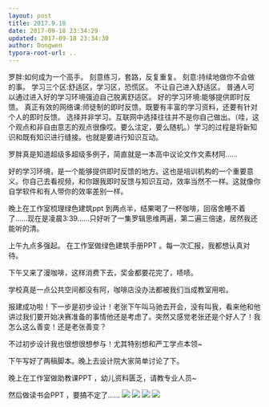 ```yaml
---
layout: post
title: 2017.9.18
date: 2017-09-18 23:34:29
updated: 2017-09-18 23:34:30
author: Dongwen
typora-root-url: ..
---
```




罗胖:如何成为一个高手。
刻意练习，套路，反复重复。
刻意:持续地做你不会做的事。
学习三个区:舒适区，学习区，恐慌区。
不让自己进入舒适区。
普通人可以通过进入好的学习环境强迫自己脱离舒适区。
好的学习环境:能够提供即时反馈。
真正有效的网络课:师徒制的即时反馈。既要有丰富的学习资料，还要有针对个人的即时反馈。
选择并非学习。互联网中选择往往并不是你自己做出。（哇，这个观点和非自由意志的观点很像哎。要么注定，要么随机。）学习的过程是将新知识和既有知识进行缝接。也就是要进行知识互动。

罗胖真是知道超级多超级多例子，简直就是一本高中议论文作文素材阿……

好的学习环境，是一个能够提供即时反馈的地方。这也是培训机构的一个重要意义。你自己去看视频，和你跟我即时反馈与知识互动，效率当然不一样。这就像你自学软件和有人带你的效率差别一样。

晚上在工作室梳理绿色建筑ppt 到两点半，结果喝了一杯咖啡，回宿舍睡不着了……现在是凌晨3:39……只好听了一集罗辑思维两遍，第二遍三倍速，居然我还能听的清。

上午九点多强起。
在工作室做绿色建筑手册PPT 。每一次汇报，我都想认真对待。

下午又来了漫咖啡，这样消费下去，奖金都要花完了，啧啧。

学校真是一点公共空间都没有阿，咖啡店没办法都被我们当成教室用啦。

报建成功啦！下一步是初步设计！老张下午叫马驰去开会，没有叫我，看来他和他讲过我们要开始决赛准备的事情他还是考虑了。突然又感觉老张还是个好人了！我怎么这么善变！还是老张善变？

不过初步设计我也很想很想参与！尤其特别想和严工学点本领~

下午写好了两稿脚本。晚上去设计院大家简单讨论了下。

晚上在工作室做助教课PPT ，幼儿资料匮乏，请教专业人员~

然后做读书会PPT ，要搞不定了……    ![](/img/in-post/x45453066.jpg)
![](/img/in-post/x45453068.jpg)
![](/img/in-post/x45453069.jpg)
![](/img/in-post/x45453067.jpg)
